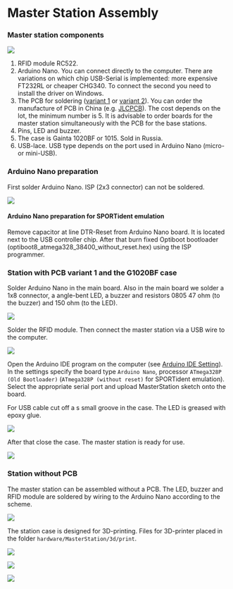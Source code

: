 # Master Station Assembly

### Master station components

![](/Images/w01.jpg?raw=true)

1. RFID module RC522.
2. Arduino Nano.
You can connect directly to the computer.
There are variations on which chip USB-Serial is implemented: more expensive FT232RL or cheaper CHG340.
To connect the second you need to install the driver on Windows.
3. The PCB for soldering ([variant 1](https://upverter.com/AlexanderVolikov/3fc0efdb2586988d/Sportiduino-reading-stantion/) or
[variant 2](https://upverter.com/design/syakimov/4f7ec0e2d3b9c4e9/sportiduino-master-station/)).
You can order the manufacture of PCB in China (e.g. [JLCPCB](https://jlcpcb.com/)).
The cost depends on the lot, the minimum number is 5.
It is advisable to order boards for the master station simultaneously with the PCB for the base stations.
4. Pins, LED and buzzer. 
5. The case is Gainta 1020BF or 1015. Sold in Russia. 
6. USB-lace.
USB type depends on the port used in Arduino Nano (micro- or mini-USB).

### Arduino Nano preparation

First solder Arduino Nano.
ISP (2x3 connector) can not be soldered.

![](/Images/w02.jpg?raw=true)

#### Arduino Nano preparation for SPORTident emulation

Remove capacitor at line DTR-Reset from Arduino Nano board.
It is located next to the USB controller chip.
After that burn fixed Optiboot bootloader (optiboot8_atmega328_38400_without_reset.hex)
using the ISP programmer.

### Station with PCB variant 1 and the G1020BF case

Solder Arduino Nano in the main board.
Also in the main board we solder a 1x8 connector, a angle-bent LED,
a buzzer and resistors 0805 47 ohm (to the buzzer) and 150 ohm (to the LED).

![](/Images/w03.jpg?raw=true)

Solder the RFID module.
Then connect the master station via a USB wire to the computer.
 
![](/Images/w04.jpg?raw=true)

Open the Arduino IDE program on the computer (see [Arduino IDE Setting](BaseStationAssembly.md#Arduino-IDE-Setting)).
In the settings specify the board type `Arduino Nano`, processor `ATmega328P (Old Bootloader)`
(`ATmega328P (without reset)` for SPORTident emulation).
Select the appropriate serial port and upload MasterStation sketch onto the board.

For USB cable cut off a s small groove in the case.
The LED is greased with epoxy glue.
 
![](/Images/w05.jpg?raw=true)

After that close the case.
The master station is ready for use.

![](/Images/w06.jpg?raw=true)

### Station without PCB

The master station can be assembled without a PCB.
The LED, buzzer and RFID module are soldered by wiring to the Arduino Nano according to the scheme.

![](/hardware/MasterStation/usb/Scheme.PNG?raw=true)

The station case is designed for 3D-printing.
Files for 3D-printer placed in the folder `hardware/MasterStation/3d/print`.

![](/Images/MasterStationBoxTop.jpg?raw=true)

![](/Images/MasterStationBoxBot.jpg?raw=true)

![](/Images/MasterStationInBox.jpg?raw=true)

